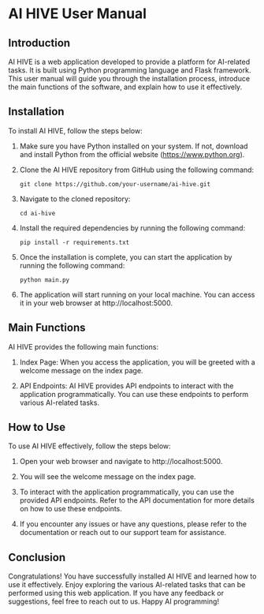 # AI HIVE User Manual

## Introduction

AI HIVE is a web application developed to provide a platform for AI-related tasks. It is built using Python programming language and Flask framework. This user manual will guide you through the installation process, introduce the main functions of the software, and explain how to use it effectively.

## Installation

To install AI HIVE, follow the steps below:

1. Make sure you have Python installed on your system. If not, download and install Python from the official website (https://www.python.org).

2. Clone the AI HIVE repository from GitHub using the following command:

   ```
   git clone https://github.com/your-username/ai-hive.git
   ```

3. Navigate to the cloned repository:

   ```
   cd ai-hive
   ```

4. Install the required dependencies by running the following command:

   ```
   pip install -r requirements.txt
   ```

5. Once the installation is complete, you can start the application by running the following command:

   ```
   python main.py
   ```

6. The application will start running on your local machine. You can access it in your web browser at http://localhost:5000.

## Main Functions

AI HIVE provides the following main functions:

1. Index Page: When you access the application, you will be greeted with a welcome message on the index page.

2. API Endpoints: AI HIVE provides API endpoints to interact with the application programmatically. You can use these endpoints to perform various AI-related tasks.

## How to Use

To use AI HIVE effectively, follow the steps below:

1. Open your web browser and navigate to http://localhost:5000.

2. You will see the welcome message on the index page.

3. To interact with the application programmatically, you can use the provided API endpoints. Refer to the API documentation for more details on how to use these endpoints.

4. If you encounter any issues or have any questions, please refer to the documentation or reach out to our support team for assistance.

## Conclusion

Congratulations! You have successfully installed AI HIVE and learned how to use it effectively. Enjoy exploring the various AI-related tasks that can be performed using this web application. If you have any feedback or suggestions, feel free to reach out to us. Happy AI programming!